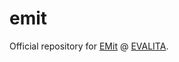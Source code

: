 # emit
Official repository for [EMit](http://www.di.unito.it/~tutreeb/emit23/index.html) @ [EVALITA](https://www.evalita.it/campaigns/evalita-2023/).

